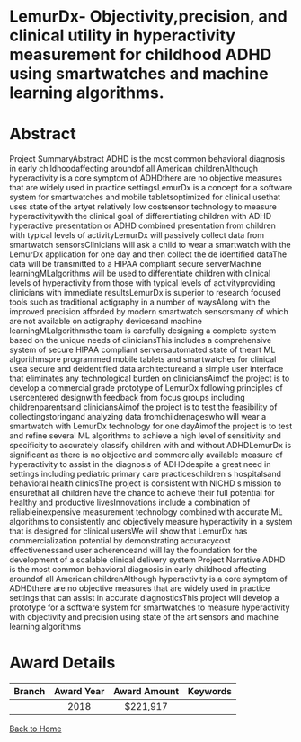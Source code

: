
LemurDx- Objectivity,precision, and clinical utility in hyperactivity measurement for childhood ADHD using smartwatches and machine learning algorithms.
========================================================================================================================================================

# Abstract


Project SummaryAbstract
ADHD is the most common behavioral diagnosis in early childhoodaffecting aroundof all American
childrenAlthough hyperactivity is a core symptom of ADHDthere are no objective measures that are widely
used in practice settingsLemurDx is a concept for a software system for smartwatches and mobile tabletsoptimized for clinical usethat uses state of the artyet relatively low costsensor technology to measure
hyperactivitywith the clinical goal of differentiating children with ADHD hyperactive presentation or ADHD
combined presentation from children with typical levels of activityLemurDx will passively collect data from
smartwatch sensorsClinicians will ask a child to wear a smartwatch with the LemurDx application for one day
and then collect the de identified dataThe data will be transmitted to a HIPAA compliant secure serverMachine learningMLalgorithms will be used to differentiate children with clinical levels of hyperactivity from
those with typical levels of activityproviding clinicians with immediate resultsLemurDx is superior to
research focused tools such as traditional actigraphy in a number of waysAlong with the improved precision
afforded by modern smartwatch sensorsmany of which are not available on actigraphy devicesand machine
learningMLalgorithmsthe team is carefully designing a complete system based on the unique needs of
cliniciansThis includes a comprehensive system of secure HIPAA compliant serversautomated state of theart ML algorithmspre programmed mobile tablets and smartwatches for clinical usea secure and deidentified data architectureand a simple user interface that eliminates any technological burden on cliniciansAimof the project is to develop a commercial grade prototype of LemurDx following principles of usercentered designwith feedback from focus groups including childrenparentsand cliniciansAimof the
project is to test the feasibility of collectingstoringand analyzing data fromchildrenageswho will
wear a smartwatch with LemurDx technology for one dayAimof the project is to test and refine several ML
algorithms to achieve a high level of sensitivity and specificity to accurately classify children with and without
ADHDLemurDx is significant as there is no objective and commercially available measure of hyperactivity to
assist in the diagnosis of ADHDdespite a great need in settings including pediatric primary care practiceschildren s hospitalsand behavioral health clinicsThe project is consistent with NICHD s mission to ensurethat all children have the chance to achieve their full potential for healthy and productive livesInnovations
include a combination of reliableinexpensive measurement technology combined with accurate ML algorithms
to consistently and objectively measure hyperactivity in a system that is designed for clinical usersWe will
show that LemurDx has commercialization potential by demonstrating accuracycost effectivenessand user
adherenceand will lay the foundation for the development of a scalable clinical delivery system Project Narrative
ADHD is the most common behavioral diagnosis in early childhood affecting aroundof all American
childrenAlthough hyperactivity is a core symptom of ADHDthere are no objective measures that are widely
used in practice settings that can assist in accurate diagnosticsThis project will develop a prototype for a
software system for smartwatches to measure hyperactivity with objectivity and precision using state of the art
sensors and machine learning algorithms  

# Award Details

|Branch|Award Year|Award Amount|Keywords|
| :---: | :---: | :---: | :---: |
||2018|$221,917||
  
  


[Back to Home](https://github.com/chrischow/dod_sbir_awards/JH/#2340)